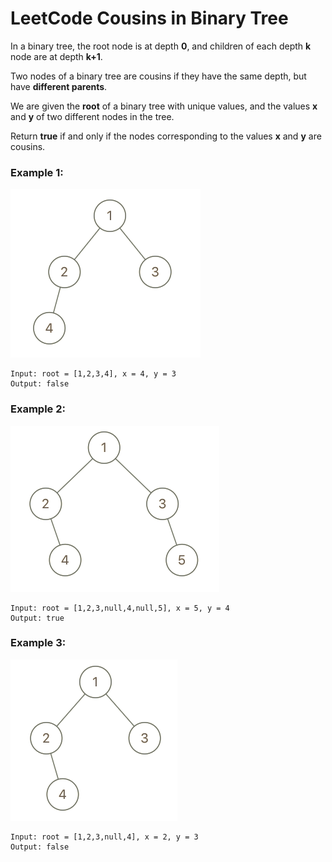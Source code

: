 # LeetCode Cousins in Binary Tree

In a binary tree, the root node is at depth **0**, and children of each depth **k** node are at depth **k+1**.

Two nodes of a binary tree are cousins if they have the same depth, but have **different parents**.

We are given the **root** of a binary tree with unique values, and the values **x** and **y** of two different nodes in the tree.

Return **true** if and only if the nodes corresponding to the values **x** and **y** are cousins.

 
### Example 1:
![Ex1](images/ex1.png)

```
Input: root = [1,2,3,4], x = 4, y = 3
Output: false
```

### Example 2:
![Ex2](images/ex2.png)

```
Input: root = [1,2,3,null,4,null,5], x = 5, y = 4
Output: true
```
### Example 3:
![Ex3](images/ex3.png)

```
Input: root = [1,2,3,null,4], x = 2, y = 3
Output: false
```